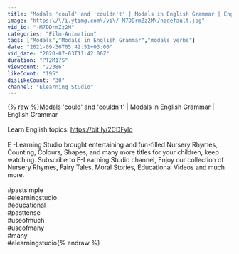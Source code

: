 ```yaml
---
title: "Modals 'could' and 'couldn't' | Modals in English Grammar | English Grammar"
image: "https:\/\/i.ytimg.com\/vi\/-M7DDrmZz2M\/hqdefault.jpg"
vid_id: "-M7DDrmZz2M"
categories: "Film-Animation"
tags: ["Modals","Modals in English Grammar","modals verbs"]
date: "2021-09-30T05:42:51+03:00"
vid_date: "2020-07-03T11:42:00Z"
duration: "PT2M17S"
viewcount: "22386"
likeCount: "195"
dislikeCount: "30"
channel: "Elearning Studio"
---
```

{% raw %}Modals 'could' and 'couldn't' | Modals in English Grammar | English Grammar<br /><br />Learn English topics:  <a rel="nofollow" target="blank" href="https://bit.ly/2CDFylo">https://bit.ly/2CDFylo</a><br /><br />E -Learning Studio brought entertaining and fun-filled Nursery Rhymes, Counting, Colours, Shapes, and many more titles for your children, keep watching. Subscribe to E-Learning Studio channel, Enjoy our collection of Nursery Rhymes, Fairy Tales, Moral Stories, Educational Videos and much more.<br /><br />#pastsimple<br />#elearningstudio<br />#educational<br />#pasttense<br />#useofmuch<br />#useofmany<br />#many<br />#elearningstudio{% endraw %}
